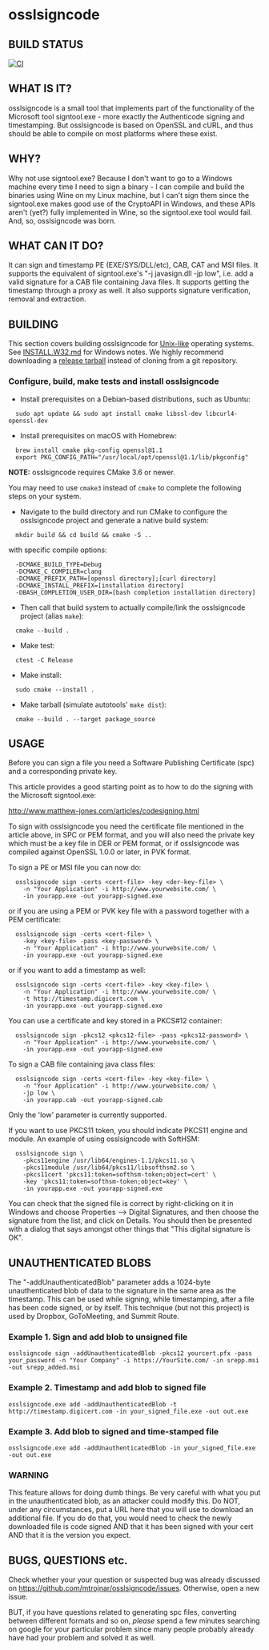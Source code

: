 osslsigncode
============

## BUILD STATUS

[![CI](https://github.com/mtrojnar/osslsigncode/actions/workflows/ci.yml/badge.svg)](https://github.com/mtrojnar/osslsigncode/actions/workflows/ci.yml)

## WHAT IS IT?

osslsigncode is a small tool that implements part of the functionality
of the Microsoft tool signtool.exe - more exactly the Authenticode
signing and timestamping. But osslsigncode is based on OpenSSL and cURL,
and thus should be able to compile on most platforms where these exist.

## WHY?

Why not use signtool.exe? Because I don't want to go to a Windows
machine every time I need to sign a binary - I can compile and build
the binaries using Wine on my Linux machine, but I can't sign them
since the signtool.exe makes good use of the CryptoAPI in Windows, and
these APIs aren't (yet?) fully implemented in Wine, so the signtool.exe
tool  would fail. And, so, osslsigncode was born.

## WHAT CAN IT DO?

It can sign and timestamp PE (EXE/SYS/DLL/etc), CAB, CAT and MSI files.
It supports the equivalent of signtool.exe's "-j javasign.dll -jp low",
i.e. add a valid signature for a CAB file containing Java files.
It supports getting the timestamp through a proxy as well. It also
supports signature verification, removal and extraction.

## BUILDING

This section covers building osslsigncode for [Unix-like](https://en.wikipedia.org/wiki/Unix-like) operating systems.
See [INSTALL.W32.md](https://github.com/mtrojnar/osslsigncode/blob/master/INSTALL.W32.md) for Windows notes.
We highly recommend downloading a [release tarball](https://github.com/mtrojnar/osslsigncode/releases) instead of cloning from a git repository.

### Configure, build, make tests and install osslsigncode

* Install prerequisites on a Debian-based distributions, such as Ubuntu:
```
  sudo apt update && sudo apt install cmake libssl-dev libcurl4-openssl-dev
```
* Install prerequisites on macOS with Homebrew:
```
  brew install cmake pkg-config openssl@1.1
  export PKG_CONFIG_PATH="/usr/local/opt/openssl@1.1/lib/pkgconfig"
```
**NOTE:** osslsigncode requires CMake 3.6 or newer.

You may need to use `cmake3` instead of `cmake` to complete the following steps on your system.
* Navigate to the build directory and run CMake to configure the osslsigncode project
  and generate a native build system:
```
  mkdir build && cd build && cmake -S ..
```
  with specific compile options:
```
  -DCMAKE_BUILD_TYPE=Debug
  -DCMAKE_C_COMPILER=clang
  -DCMAKE_PREFIX_PATH=[openssl directory];[curl directory]
  -DCMAKE_INSTALL_PREFIX=[installation directory]
  -DBASH_COMPLETION_USER_DIR=[bash completion installation directory]

```
* Then call that build system to actually compile/link the osslsigncode project (alias `make`):
```
  cmake --build .
```
* Make test:
```
  ctest -C Release
```
* Make install:
```
  sudo cmake --install .
```
* Make tarball (simulate autotools' `make dist`):
```
  cmake --build . --target package_source
```

## USAGE

Before you can sign a file you need a Software Publishing
Certificate (spc) and a corresponding private key.

This article provides a good starting point as to how
to do the signing with the Microsoft signtool.exe:

  http://www.matthew-jones.com/articles/codesigning.html

To sign with osslsigncode you need the certificate file mentioned in the
article above, in SPC or PEM format, and you will also need the private
key which must be a key file in DER or PEM format, or if osslsigncode was
compiled against OpenSSL 1.0.0 or later, in PVK format.

To sign a PE or MSI file you can now do:
```
  osslsigncode sign -certs <cert-file> -key <der-key-file> \
    -n "Your Application" -i http://www.yourwebsite.com/ \
    -in yourapp.exe -out yourapp-signed.exe
```
or if you are using a PEM or PVK key file with a password together
with a PEM certificate:
```
  osslsigncode sign -certs <cert-file> \
    -key <key-file> -pass <key-password> \
    -n "Your Application" -i http://www.yourwebsite.com/ \
    -in yourapp.exe -out yourapp-signed.exe
```
or if you want to add a timestamp as well:
```
  osslsigncode sign -certs <cert-file> -key <key-file> \
    -n "Your Application" -i http://www.yourwebsite.com/ \
    -t http://timestamp.digicert.com \
    -in yourapp.exe -out yourapp-signed.exe
```
You can use a certificate and key stored in a PKCS#12 container:
```
  osslsigncode sign -pkcs12 <pkcs12-file> -pass <pkcs12-password> \
    -n "Your Application" -i http://www.yourwebsite.com/ \
    -in yourapp.exe -out yourapp-signed.exe
```
To sign a CAB file containing java class files:
```
  osslsigncode sign -certs <cert-file> -key <key-file> \
    -n "Your Application" -i http://www.yourwebsite.com/ \
    -jp low \
    -in yourapp.cab -out yourapp-signed.cab
```
Only the 'low' parameter is currently supported.

If you want to use PKCS11 token, you should indicate PKCS11 engine and module.
An example of using osslsigncode with SoftHSM:
```
  osslsigncode sign \
    -pkcs11engine /usr/lib64/engines-1.1/pkcs11.so \
    -pkcs11module /usr/lib64/pkcs11/libsofthsm2.so \
    -pkcs11cert 'pkcs11:token=softhsm-token;object=cert' \
    -key 'pkcs11:token=softhsm-token;object=key' \
    -in yourapp.exe -out yourapp-signed.exe
```

You can check that the signed file is correct by right-clicking
on it in Windows and choose Properties --> Digital Signatures,
and then choose the signature from the list, and click on
Details. You should then be presented with a dialog that says
amongst other things that "This digital signature is OK".

## UNAUTHENTICATED BLOBS

The "-addUnauthenticatedBlob" parameter adds a 1024-byte unauthenticated blob
of data to the signature in the same area as the timestamp.  This can be used
while signing, while timestamping, after a file has been code signed, or by
itself.  This technique (but not this project) is used by Dropbox, GoToMeeting,
and Summit Route.

### Example 1. Sign and add blob to unsigned file

```shell
osslsigncode sign -addUnauthenticatedBlob -pkcs12 yourcert.pfx -pass your_password -n "Your Company" -i https://YourSite.com/ -in srepp.msi -out srepp_added.msi
```

### Example 2. Timestamp and add blob to signed file

```shell
osslsigncode.exe add -addUnauthenticatedBlob -t http://timestamp.digicert.com -in your_signed_file.exe -out out.exe
```

### Example 3. Add blob to signed and time-stamped file

```shell
osslsigncode.exe add -addUnauthenticatedBlob -in your_signed_file.exe -out out.exe
```

### WARNING

This feature allows for doing dumb things.  Be very careful with what you put
in the unauthenticated blob, as an attacker could modify this.  Do NOT, under
any circumstances, put a URL here that you will use to download an additional
file.  If you do do that, you would need to check the newly downloaded file is
code signed AND that it has been signed with your cert AND that it is the
version you expect.

## BUGS, QUESTIONS etc.

Check whether your your question or suspected bug was already
discussed on https://github.com/mtrojnar/osslsigncode/issues.
Otherwise, open a new issue.

BUT, if you have questions related to generating spc files,
converting between different formats and so on, *please*
spend a few minutes searching on google for your particular
problem since many people probably already have had your
problem and solved it as well.
